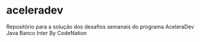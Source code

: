 # aceleradev
Repositório para a solução dos desafios semanais do programa AceleraDev Java Banco Inter By CodeNation